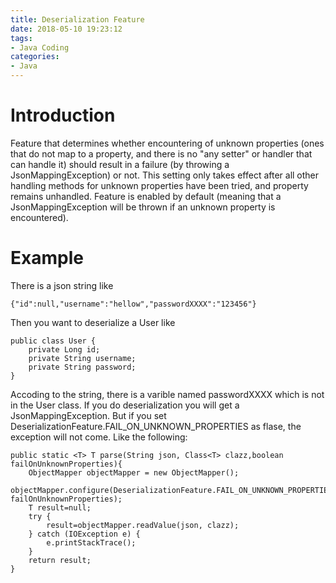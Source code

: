 ```yaml
---
title: Deserialization Feature
date: 2018-05-10 19:23:12
tags:
- Java Coding
categories:
- Java
---
```


# Introduction

Feature that determines whether encountering of unknown properties (ones that do not map to a property, and there is no "any setter" or handler that can handle it) should result in a failure (by throwing a JsonMappingException) or not. This setting only takes effect after all other handling methods for unknown properties have been tried, and property remains unhandled.
Feature is enabled by default (meaning that a JsonMappingException will be thrown if an unknown property is encountered).

# Example

There is a json string like 

	{"id":null,"username":"hellow","passwordXXXX":"123456"}	

Then you want to deserialize a User like


	public class User {
		private Long id;
		private String username;
		private String password;
	}

Accoding to the string, there is a varible named passwordXXXX which is not in the User class. If you do deserialization you will get a JsonMappingException. But if you set DeserializationFeature.FAIL_ON_UNKNOWN_PROPERTIES as flase, the exception will not come. Like the following:


    public static <T> T parse(String json, Class<T> clazz,boolean failOnUnknownProperties){
        ObjectMapper objectMapper = new ObjectMapper();
        objectMapper.configure(DeserializationFeature.FAIL_ON_UNKNOWN_PROPERTIES, failOnUnknownProperties);
        T result=null;
        try {
            result=objectMapper.readValue(json, clazz);
        } catch (IOException e) {
            e.printStackTrace();
        }
        return result;
    }

  
